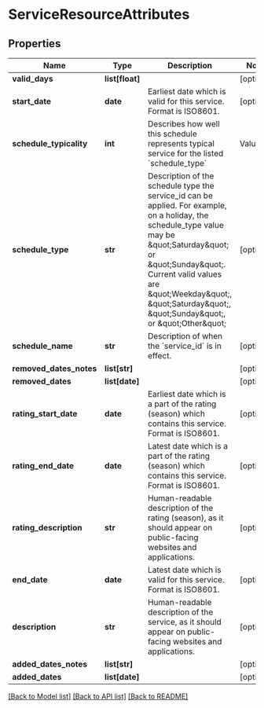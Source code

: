 # ServiceResourceAttributes

## Properties
Name | Type | Description | Notes
------------ | ------------- | ------------- | -------------
**valid_days** | **list[float]** |  | [optional] 
**start_date** | **date** | Earliest date which is valid for this service. Format is ISO8601. | [optional] 
**schedule_typicality** | **int** | Describes how well this schedule represents typical service for the listed &#x60;schedule_type&#x60;  | Value | Description                                                                 | |-------|-----------------------------------------------------------------------------| | &#x60;0&#x60;   | Not defined.                                                                | | &#x60;1&#x60;   | Typical service with perhaps minor modifications                            | | &#x60;2&#x60;   | Extra service supplements typical schedules                                 | | &#x60;3&#x60;   | Reduced holiday service is provided by typical Saturday or Sunday schedule  | | &#x60;4&#x60;   | Major changes in service due to a planned disruption, such as construction  | | &#x60;5&#x60;   | Major reductions in service for weather events or other atypical situations |  | [optional] 
**schedule_type** | **str** | Description of the schedule type the service_id can be applied. For example, on a holiday, the schedule_type value may be \&quot;Saturday\&quot; or \&quot;Sunday\&quot;. Current valid values are \&quot;Weekday\&quot;, \&quot;Saturday\&quot;, \&quot;Sunday\&quot;, or \&quot;Other\&quot;  | [optional] 
**schedule_name** | **str** | Description of when the &#x60;service_id&#x60; is in effect. | [optional] 
**removed_dates_notes** | **list[str]** |  | [optional] 
**removed_dates** | **list[date]** |  | [optional] 
**rating_start_date** | **date** | Earliest date which is a part of the rating (season) which contains this service. Format is ISO8601. | [optional] 
**rating_end_date** | **date** | Latest date which is a part of the rating (season) which contains this service. Format is ISO8601. | [optional] 
**rating_description** | **str** | Human-readable description of the rating (season), as it should appear on public-facing websites and applications. | [optional] 
**end_date** | **date** | Latest date which is valid for this service. Format is ISO8601. | [optional] 
**description** | **str** | Human-readable description of the service, as it should appear on public-facing websites and applications. | [optional] 
**added_dates_notes** | **list[str]** |  | [optional] 
**added_dates** | **list[date]** |  | [optional] 

[[Back to Model list]](../README.md#documentation-for-models) [[Back to API list]](../README.md#documentation-for-api-endpoints) [[Back to README]](../README.md)


